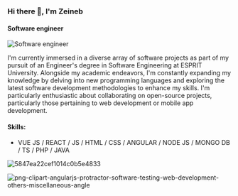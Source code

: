 ### Hi there 👋, I'm Zeineb
#### Software engineer
![Software engineer](https://arturssmirnovs.github.io/github-profile-readme-generator/images/banner.png)

I'm currently immersed in a diverse array of software projects as part of my pursuit of an Engineer's degree in Software Engineering at ESPRIT University. Alongside my academic endeavors, I'm constantly expanding my knowledge by delving into new programming languages and exploring the latest software development methodologies to enhance my skills. I'm particularly enthusiastic about collaborating on open-source projects, particularly those pertaining to web development or mobile app development. 

#### Skills: 
* VUE JS / REACT / JS / HTML / CSS / ANGULAR / NODE JS / MONGO DB / TS / PHP / JAVA


![5847ea22cef1014c0b5e4833](https://github.com/zayyneb/zayyneb/assets/123770350/c3c2fe31-ed4f-4326-ab90-50f31f15f95b)

![png-clipart-angularjs-protractor-software-testing-web-development-others-miscellaneous-angle](https://github.com/zayyneb/zayyneb/assets/123770350/9d3eef51-f295-4979-8494-211ac1f45313)
